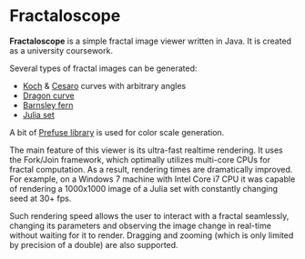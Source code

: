 Fractaloscope
=============

**Fractaloscope** is a simple fractal image viewer written in Java. It is created as a university coursework.

Several types of fractal images can be generated:
* [Koch](http://en.wikipedia.org/wiki/Koch_curve) & [Cesaro](http://mathworld.wolfram.com/CesaroFractal.html) curves with arbitrary angles
* [Dragon curve](http://en.wikipedia.org/wiki/Dragon_curve)
* [Barnsley fern](http://en.wikipedia.org/wiki/Barnsley_fern)
* [Julia set](http://en.wikipedia.org/wiki/Julia_set)

A bit of [Prefuse library](http://prefuse.org/) is used for color scale generation.

The main feature of this viewer is its ultra-fast realtime rendering. It uses the Fork/Join framework, which optimally utilizes multi-core CPUs for fractal computation. As a result, rendering times are dramatically improved. For example, on a Windows 7 machine with Intel Core i7 CPU it was capable of rendering a 1000x1000 image of a Julia set with constantly changing seed at 30+ fps.

Such rendering speed allows the user to interact with a fractal seamlessly, changing its parameters and observing the image change in real-time without waiting for it to render. Dragging and zooming (which is only limited by precision of a double) are also supported.